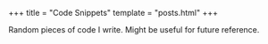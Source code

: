 +++
title = "Code Snippets"
template = "posts.html"
+++

Random pieces of code I write. Might be useful for future reference.
